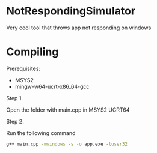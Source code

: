 # NotRespondingSimulator
Very cool tool that throws app not responding on windows
# Compiling
Prerequisites:
- MSYS2
- mingw-w64-ucrt-x86_64-gcc

Step 1.

Open the folder with main.cpp in MSYS2 UCRT64

Step 2. 

Run the following command
```bash
g++ main.cpp -mwindows -s -o app.exe -luser32
```
